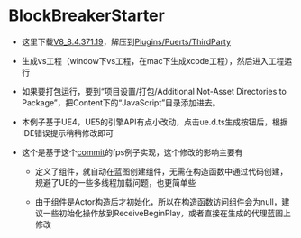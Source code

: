 # BlockBreakerStarter

* 这里下载[V8_8.4.371.19](https://github.com/puerts/backend-v8/releases/tag/V8_8.4.371.19_230426)，解压到[Plugins/Puerts/ThirdParty](Plugins/Puerts/ThirdParty)

* 生成vs工程（window下vs工程，在mac下生成xcode工程），然后进入工程运行

* 如果要打包运行，要到“项目设置/打包/Additional Not-Asset Directories to Package”，把Content下的“JavaScript”目录添加进去。

* 本例子基于UE4，UE5的引擎API有点小改动，点击ue.d.ts生成按钮后，根据IDE错误提示稍稍修改即可

* 这个是基于这个[commit](https://github.com/Tencent/puerts/commit/b3c9c599a6c323808b24080b75fa1b71ffcaff1f)的fps例子实现，这个修改的影响主要有

   - 定义了组件，就自动在蓝图创建组件，无需在构造函数中通过代码创建，规避了UE的一些多线程加载问题，也更简单些
   
   - 由于组件是Actor构造后才初始化，所以在构造函数访问组件会为null，建议一些初始化操作放到ReceiveBeginPlay，或者直接在生成的代理蓝图上修改